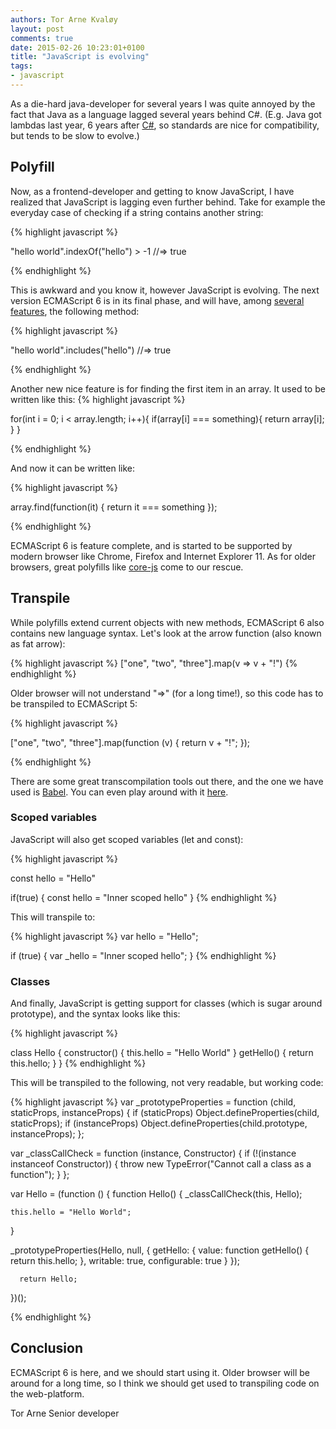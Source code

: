 ```yaml
---
authors: Tor Arne Kvaløy
layout: post
comments: true
date: 2015-02-26 10:23:01+0100
title: "JavaScript is evolving"
tags:
- javascript
---
```


As a die-hard java-developer for several years I was quite annoyed by the fact that Java as a language lagged several years behind C#. (E.g. Java got lambdas last year, 6 years after [C#](http://en.wikipedia.org/wiki/C_Sharp_%28programming_language%29), so standards are nice for compatibility, but tends to be slow to evolve.)

## Polyfill
Now, as a frontend-developer and getting to know JavaScript, I have realized that JavaScript is lagging even further behind. Take for example the everyday case of checking if a string contains another string:

{% highlight javascript %}

"hello world".indexOf("hello") > -1
//=> true

{% endhighlight %}

This is awkward and you know it, however JavaScript is evolving. The next version ECMAScript 6 is in its final phase, and will have, among [several features](https://github.com/zloirock/core-js#ecmascript-6), the following method:

{% highlight javascript %}

"hello world".includes("hello")
//=> true

{% endhighlight %}


Another new nice feature is for finding the first item in an array. It used to be written like this:
{% highlight javascript %}

for(int i = 0; i < array.length; i++){
  if(array[i] === something){
    return array[i];
  }
}

{% endhighlight %}

And now it can be written like:

{% highlight javascript %}

array.find(function(it) {
      return it === something
      });

{% endhighlight %}

ECMAScript 6 is feature complete, and is started to be supported by modern browser like Chrome, Firefox and Internet Explorer 11. As for older browsers, great polyfills like [core-js](https://github.com/zloirock/core-js) come to our rescue.

## Transpile
While polyfills extend current objects with new methods, ECMAScript 6 also contains new language syntax. Let's look at the arrow function (also known as fat arrow):

{% highlight javascript %}
["one", "two", "three"].map(v => v + "!")
{% endhighlight %}

Older browser will not understand "=>" (for a long time!), so this code has to be transpiled to ECMAScript 5:

{% highlight javascript %}

["one", "two", "three"].map(function (v) {
  return v + "!";
});

{% endhighlight %}

There are some great transcompilation tools out there, and the one we have used is [Babel](https://babeljs.io/). You can even play around with it [here](https://babeljs.io/repl/).

### Scoped variables
JavaScript will also get scoped variables (let and const):

{% highlight javascript %}

const hello = "Hello"

if(true) {
  const hello = "Inner scoped hello"
}
{% endhighlight %}

This will transpile to:

{% highlight javascript %}
var hello = "Hello";

if (true) {
  var _hello = "Inner scoped hello";
}
{% endhighlight %}

### Classes
And finally, JavaScript is getting support for classes (which is sugar around prototype), and the syntax looks like this:

{% highlight javascript %}

class Hello {
  constructor() {
    this.hello = "Hello World"
  }
  getHello() {
    return this.hello;
  }
}
{% endhighlight %}

This will be transpiled to the following, not very readable, but working code:

{% highlight javascript %}
var _prototypeProperties = function (child, staticProps, instanceProps) { if (staticProps) Object.defineProperties(child, staticProps); if (instanceProps) Object.defineProperties(child.prototype, instanceProps); };

var _classCallCheck = function (instance, Constructor) { if (!(instance instanceof Constructor)) { throw new TypeError("Cannot call a class as a function"); } };

var Hello = (function () {
  function Hello() {
    _classCallCheck(this, Hello);

    this.hello = "Hello World";
  }

  _prototypeProperties(Hello, null, {
    getHello: {
      value: function getHello() {
        return this.hello;
        },
        writable: true,
        configurable: true
      }
      });

      return Hello;
})();

{% endhighlight %}

## Conclusion
ECMAScript 6 is here, and we should start using it. Older browser will be around for a long time, so I think we should get used to transpiling code on the web-platform.

Tor Arne
Senior developer
